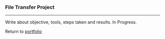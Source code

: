 ### File Transfer Project
***

Write about objective, tools, steps taken and results.  In Progress.
 
 
Return to [portfolio](../../../../) 
